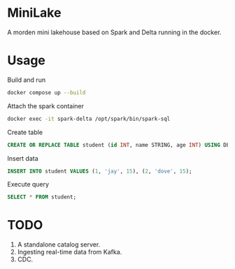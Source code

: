 # MiniLake
A morden mini lakehouse based on Spark and Delta running in the docker.

# Usage
Build and run
```bash
docker compose up --build
```

Attach the spark container
```bash
docker exec -it spark-delta /opt/spark/bin/spark-sql
```

Create table
```SQL
CREATE OR REPLACE TABLE student (id INT, name STRING, age INT) USING DELTA LOCATION 's3a://warehouse/student' TBLPROPERTIES (delta.enableChangeDataFeed = true);
```

Insert data
```SQL
INSERT INTO student VALUES (1, 'jay', 15), (2, 'dove', 15);
```

Execute query
```SQL
SELECT * FROM student;
```

# TODO
1. A standalone catalog server.
2. Ingesting real-time data from Kafka.
3. CDC.

